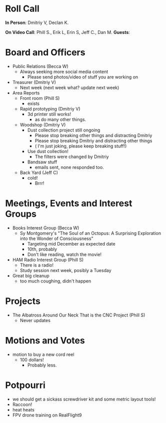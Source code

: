 Roll Call
=========
**In Person**:   Dmitriy V, Declan K.

**On Video Call**:  Phill S., Erik L,  Erin S, Jeff C., Dan M.
**Guests**: 

Board and Officers
==================
- Public Relations (Becca W)
  - Always seeking more social media content
    - Please send photos/video of stuff you are working on
- Treasurer (Dmitriy V)
  - Next week (next week what? update next week)
- Area Reports
  - Front room (Phill S)
    - exists
  - Rapid prototyping (Dmitriy V)
    - 3d printer still works!
      - as do many other things.
  - Woodshop (Dmitriy V)
    - Dust collection project still ongoing
      - Please stop breaking other things and distracting Dmitriy
      - Please stop breaking Dmitriy and distracting other things
      - ( I'm just joking, please keep breaking stuff!)
    - Use dust collection!
      - The filters were changed by Dmitriy
    - Bandsaw stuff
      - emails sent, none responded too.      
  - Back Yard (Jeff C)
    - cold!
      - Brrr!

Meetings, Events and Interest Groups
====================================
- Books Interest Group (Becca W)
  - Sy Montgomery's "The Soul of an Octopus: A Surprising Exploration into the Wonder of Consciousness"
    - Targeting mid December as expected date
    - 10th, probably
    - Don't like reading, watch the movie! 
- HAM Radio Interest Group (Phill S)
  - There is a radio!
  - Study session next week, posibly a Tuesday
- Great big cleanup 
  - too much coughing, didn't happen

  
Projects
========
- The Albatross Around Our Neck That is the CNC Project (Phill S)
  - Never updates

Motions and Votes
=================
- motion to buy a new cord reel
  - 100 dollars!
    - Probably less.

Potpourri
=========
- we should get a sickass screwdriver kit and some metric layout tools!
- Raccoon!
- heat heats
- FPV drone training on RealFlight9
